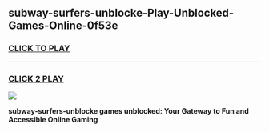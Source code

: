 
## subway-surfers-unblocke-Play-Unblocked-Games-Online-0f53e
<h3>
<a href="https://premium76.site?title=subway-surfers-unblocke&ref=25A">CLICK TO PLAY</a></h3>
<hr>

<h3>
<a href="https://premium76.site?title=subway-surfers-unblocke&ref=25A">CLICK 2 PLAY</a>
  
</h3>

<a href="https://premium76.site?title=subway-surfers-unblocke&ref=25A"><img src="https://clearcache.store/games.png"></a>


**subway-surfers-unblocke games unblocked: Your Gateway to Fun and Accessible Online Gaming**
